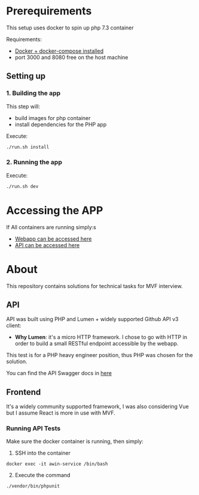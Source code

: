 # Prerequirements

This setup uses docker to spin up php 7.3 container

Requirements:

- [Docker + docker-compose installed](https://docs.docker.com/install/)
- port 3000 and 8080 free on the host machine

## Setting up

### 1. Building the app

This step will:

- build images for php container
- install dependencies for the PHP app

Execute:

```bash
./run.sh install
```

### 2. Running the app

Execute:

```bash
./run.sh dev
```

# Accessing the APP

If All containers are running simply:s

- [Webapp can be accessed here ](http://localhost:3000)
- [API can be accessed here ](http://localhost:8000/programming-languages)

# About

This repository contains solutions for technical tasks for MVF interview.

## API

API was built using PHP and Lumen + widely supported Github API v3 client:

- **Why Lumen**: it's a micro HTTP framework. I chose to go with HTTP in order to build a small RESTful endpoint accessible by the webapp.

This test is for a PHP heavy engineer position, thus PHP was chosen for the solution.

You can find the API Swagger docs in [here](mvf-api/api.yml)

## Frontend

It's a widely community supported framework, I was also considering Vue but I assume React is more in use with MVF.


### Running API Tests

Make sure the docker container is running, then simply:

1. SSH into the container

```
docker exec -it awin-service /bin/bash
```

2. Execute the command

```
./vendor/bin/phpunit
```
